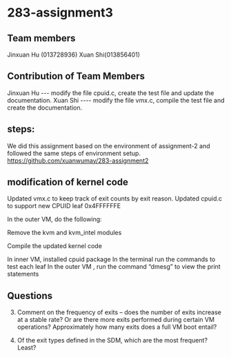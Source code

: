 # 283-assignment3
## Team members
Jinxuan Hu (013728936) Xuan Shi(013856401)
## Contribution of Team Members
Jinxuan Hu ---  modify the file cpuid.c, create the test file and update the documentation.
Xuan Shi ----  modify the file vmx.c, compile the test file and create the documentation.

## steps: 
We did this assignment based on the environment of assignment-2 and followed the same steps of environment setup.
https://github.com/xuanwumay/283-assignment2

## modification of kernel code
Updated vmx.c to keep track of exit counts by exit reason. Updated cpuid.c to support new CPUID leaf 0x4FFFFFFE

In the outer VM, do the following:

Remove the kvm and kvm_intel modules

Compile the updated kernel code

In inner VM, installed cpuid package
In the terminal run the commands to test each leaf
In the outer VM , run the command “dmesg” to view the print statements

## Questions
3. Comment on the frequency of exits – does the number of exits increase at a stable rate? Or are there more exits performed during certain VM operations? Approximately how many exits does a full VM boot entail?


4. Of the exit types defined in the SDM, which are the most frequent? Least?


